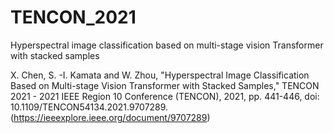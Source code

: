 # TENCON_2021
Hyperspectral image classification based on multi-stage vision Transformer with stacked samples

X. Chen, S. -I. Kamata and W. Zhou, "Hyperspectral Image Classification Based on Multi-stage Vision Transformer with Stacked Samples," TENCON 2021 - 2021 IEEE Region 10 Conference (TENCON), 2021, pp. 441-446, doi: 10.1109/TENCON54134.2021.9707289.(https://ieeexplore.ieee.org/document/9707289)

